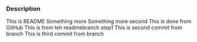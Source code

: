 ### Description
This is README
Something more
Something more second
This is done from GitHub
This is from teh readmebranch step1
This is second commit from branch
This is third commit from branch
